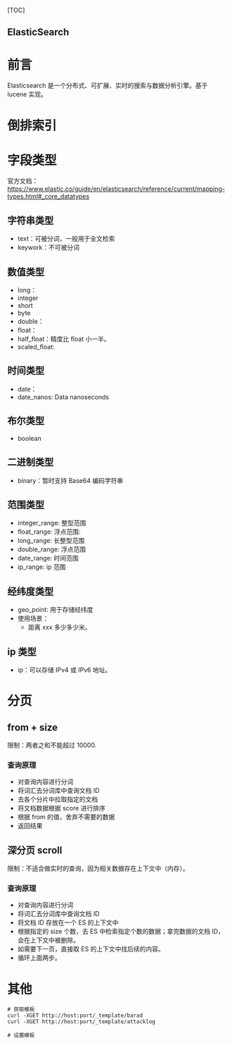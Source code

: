 
[TOC]

ElasticSearch
---

# 前言
Elasticsearch 是一个分布式、可扩展、实时的搜索与数据分析引擎。基于 lucene 实现。

# 倒排索引

# 字段类型
官方文档：https://www.elastic.co/guide/en/elasticsearch/reference/current/mapping-types.html#_core_datatypes

## 字符串类型
* text：可被分词，一般用于全文检索
* keywork：不可被分词
## 数值类型
* long：
* integer
* short
* byte
* double：
* float：
* half_float：精度比 float 小一半。
* scaled_float: 
## 时间类型
* date：
* date_nanos: Data nanoseconds
## 布尔类型
* boolean
## 二进制类型
* binary：暂时支持 Base64 编码字符串
## 范围类型
* integer_range: 整型范围
* float_range: 浮点范围:
* long_range: 长整型范围
* double_range: 浮点范围
* date_range: 时间范围
* ip_range: ip 范围

## 经纬度类型
* geo_point: 用于存储经纬度
* 使用场景：
    * 距离 xxx 多少多少米。

## ip 类型
* ip：可以存储 IPv4 或 IPv6 地址。

# 分页
## from + size
限制：两者之和不能超过 10000.
### 查询原理
* 对查询内容进行分词
* 将词汇去分词库中查询文档 ID
* 去各个分片中拉取指定的文档
* 将文档数据根据 score 进行排序
* 根据 from 的值，舍弃不需要的数据
* 返回结果

## 深分页 scroll
限制：不适合做实时的查询，因为相关数据存在上下文中（内存）。
### 查询原理
* 对查询内容进行分词
* 将词汇去分词库中查询文档 ID
* 将文档 ID 存放在一个 ES 的上下文中
* 根据指定的 size 个数，去 ES 中检索指定个数的数据；拿完数据的文档 ID，会在上下文中被删除。
* 如需要下一页，直接取 ES 的上下文中找后续的内容。
* 循环上面两步。

# 其他
```
# 获取模板
curl -XGET http://host:port/_template/barad
curl -XGET http://host:port/_template/attacklog

# 设置模板
```